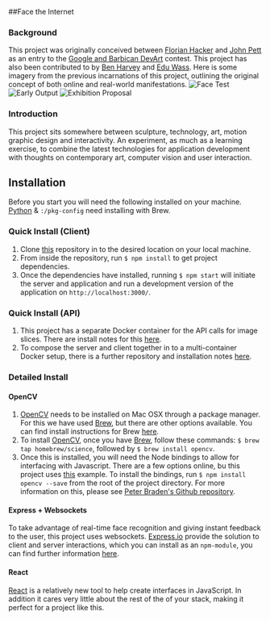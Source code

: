 ##Face the Internet

### Background
This project was originally conceived between [Florian Hacker](http://cargocollective.com/florianhacker) and [John Pett](http://johnpett.com) as an entry to the [Google and Barbican DevArt](https://devart.withgoogle.com/) contest. This project has also been contributed to by [Ben Harvey](https://github.com/gomako) and [Edu Wass](https://github.com/eduwass).
Here is some imagery from the previous incarnations of this project, outlining the original concept of both online and real-world manifestations.
![Face Test](https://github.com/JohnPett/Face-the-Internet/blob/master/docs/face-test.png)
![Early Output](https://github.com/JohnPett/Face-the-Internet/blob/master/docs/head-shot.jpg)
![Exhibition Proposal](https://github.com/JohnPett/Face-the-Internet/blob/master/docs/exhibition.png)

### Introduction
This project sits somewhere between sculpture, technology, art, motion graphic design and interactivity. An experiment, as much as a learning exercise, to combine the latest technologies for application development with thoughts on contemporary art, computer vision and user interaction.

## Installation
Before you start you will need the following installed on your machine. [Python](https://www.python.org/) & `:/pkg-config` need installing with Brew.

### Quick Install (Client)
1. Clone [this](https://github.com/JohnPett/Face-the-Internet) repository in to the desired location on your local machine.
2. From inside the repository, run `$ npm install` to get project dependencies.
3. Once the dependencies have installed, running `$ npm start` will initiate the server and application and run a development version of the application on `http://localhost:3000/`.

### Quick Install (API)
1. This project has a separate Docker container for the API calls for image slices. There are install notes for this [here](https://github.com/eduwass/face-the-internet-worker).
2. To compose the server and client together in to a multi-container Docker setup, there is a further repository and installation notes [here](https://github.com/eduwass/face-the-internet-docker-compose).

### Detailed Install

#### OpenCV
1. [OpenCV](http://opencv.org/) needs to be installed on Mac OSX through a package manager. For this we have used [Brew](http://brew.sh/), but there are other options available. You can find install instructions for Brew [here](http://brew.sh/).
2. To install [OpenCV](http://opencv.org/), once you have [Brew](http://brew.sh/), follow these commands: `$ brew tap homebrew/science`, followed by `$ brew install opencv`.
3. Once this is installed, you will need the Node bindings to allow for interfacing with Javascript. There are a few options online, bu this project uses [this](https://www.npmjs.com/package/opencv) example. To install the bindings, run `$ npm install opencv --save` from the root of the project directory. For more information on this, please see [Peter Braden's Github repository](https://github.com/peterbraden/node-opencv).

#### Express + Websockets
To take advantage of real-time face recognition and giving instant feedback to the user, this project uses websockets. [Express.io](http://express-io.org/) provide the solution to client and server interactions, which you can install as an `npm-module`, you can find further information [here](https://www.npmjs.com/package/express.io).

#### React
[React](https://facebook.github.io/react/) is a relatively new tool to help create interfaces in JavaScript. In addition it cares very little about the rest of the of your stack, making it perfect for a project like this.